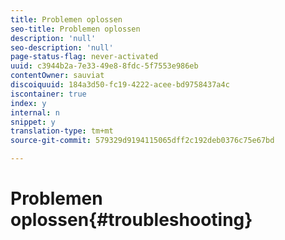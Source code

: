 ```yaml
---
title: Problemen oplossen
seo-title: Problemen oplossen
description: 'null'
seo-description: 'null'
page-status-flag: never-activated
uuid: c3944b2a-7e33-49e8-8fdc-5f7553e986eb
contentOwner: sauviat
discoiquuid: 184a3d50-fc19-4222-acee-bd9758437a4c
iscontainer: true
index: y
internal: n
snippet: y
translation-type: tm+mt
source-git-commit: 579329d9194115065dff2c192deb0376c75e67bd

---
```



# Problemen oplossen{#troubleshooting}

